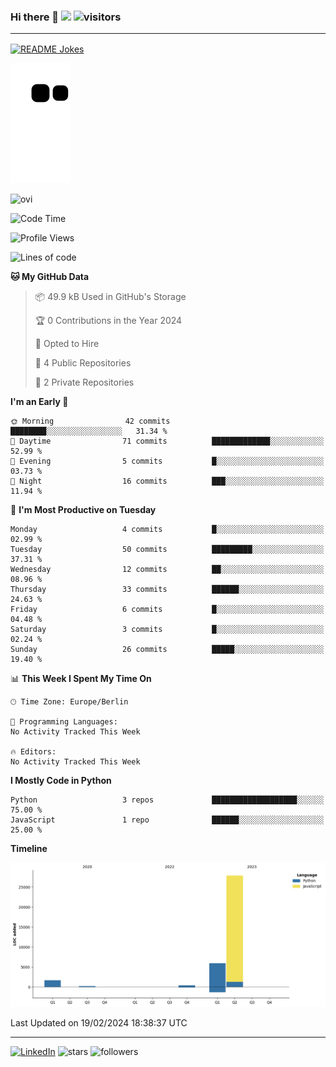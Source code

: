 


### Hi there 👋 ![](https://komarev.com/ghpvc/?username=LinusOlofsson-maker) ![visitors](https://visitor-badge.laobi.icu/badge?page_id=LinusOlofsson-maker)
---
<a href="https://readme-jokes.vercel.app"> <img align="center" src="https://readme-jokes.vercel.app/api" alt="README Jokes"></a>

![Snake animation](https://github.com/madushadhanushka/github-readme/blob/output/github-contribution-snake.svg)

<img src="https://github-readme-stats.vercel.app/api/top-langs?username=LinusOlofsson-maker&show_icons=true&locale=en&layout=compact&theme=chartreuse-dark" alt="ovi" />

<!--START_SECTION:waka-->
![Code Time](http://img.shields.io/badge/Code%20Time-16%20hrs%2028%20mins-blue)

![Profile Views](http://img.shields.io/badge/Profile%20Views-0-blue)

![Lines of code](https://img.shields.io/badge/From%20Hello%20World%20I%27ve%20Written-36.1%20thousand%20lines%20of%20code-blue)

**🐱 My GitHub Data** 

> 📦 49.9 kB Used in GitHub's Storage 
 > 
> 🏆 0 Contributions in the Year 2024
 > 
> 💼 Opted to Hire
 > 
> 📜 4 Public Repositories 
 > 
> 🔑 2 Private Repositories 
 > 
**I'm an Early 🐤** 

```text
🌞 Morning                42 commits          ████████░░░░░░░░░░░░░░░░░   31.34 % 
🌆 Daytime                71 commits          █████████████░░░░░░░░░░░░   52.99 % 
🌃 Evening                5 commits           █░░░░░░░░░░░░░░░░░░░░░░░░   03.73 % 
🌙 Night                  16 commits          ███░░░░░░░░░░░░░░░░░░░░░░   11.94 % 
```
📅 **I'm Most Productive on Tuesday** 

```text
Monday                   4 commits           █░░░░░░░░░░░░░░░░░░░░░░░░   02.99 % 
Tuesday                  50 commits          █████████░░░░░░░░░░░░░░░░   37.31 % 
Wednesday                12 commits          ██░░░░░░░░░░░░░░░░░░░░░░░   08.96 % 
Thursday                 33 commits          ██████░░░░░░░░░░░░░░░░░░░   24.63 % 
Friday                   6 commits           █░░░░░░░░░░░░░░░░░░░░░░░░   04.48 % 
Saturday                 3 commits           █░░░░░░░░░░░░░░░░░░░░░░░░   02.24 % 
Sunday                   26 commits          █████░░░░░░░░░░░░░░░░░░░░   19.40 % 
```


📊 **This Week I Spent My Time On** 

```text
🕑︎ Time Zone: Europe/Berlin

💬 Programming Languages: 
No Activity Tracked This Week

🔥 Editors: 
No Activity Tracked This Week
```

**I Mostly Code in Python** 

```text
Python                   3 repos             ███████████████████░░░░░░   75.00 % 
JavaScript               1 repo              ██████░░░░░░░░░░░░░░░░░░░   25.00 % 
```



**Timeline**

![Lines of Code chart](https://raw.githubusercontent.com/LinusOlofsson-maker/LinusOlofsson-maker/main/assets/bar_graph.png)


 Last Updated on 19/02/2024 18:38:37 UTC
<!--END_SECTION:waka-->








---
<a href="https://www.linkedin.com/in/linus-olofsson-/" target="_blank"> <img src="https://img.shields.io/badge/LinkedIn-%230077B5.svg?&style=flat-square&logo=linkedin&logoColor=white" alt="LinkedIn"></a> <img src="https://img.shields.io/github/stars/LinusOlofsson-maker?label=Stars" alt="stars"> <img alt="followers" title="Follow me on Github" src="https://img.shields.io/github/followers/LinusOlofsson-maker?color=236ad3&style=for-the-badge&logo=github&label=Follow"/>



<!--
**LinusOlofsson-maker/LinusOlofsson-maker** is a ✨ _special_ ✨ repository because its `README.md` (this file) appears on your GitHub profile.

![Current UTC time](https://jojoee.jojoee.com/api/utcnowgif?utcnow)
Here are some ideas to get you started:

- 🔭 I’m currently working on ...
- 🌱 I’m currently learning ...
- 👯 I’m looking to collaborate on ...
- 🤔 I’m looking for help with ...
- 💬 Ask me about ...
- 📫 How to reach me: ...
- 😄 Pronouns: ...
- ⚡ Fun fact: ...
-->


